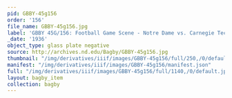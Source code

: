 ```yaml
---
pid: GBBY-45g156
order: '156'
file_name: GBBY-45g156.jpg
label: 'GBBY 45G/156: Football Game Scene - Notre Dame vs. Carnegie Tech - 1936'
_date: '1936'
object_type: glass plate negative
source: http://archives.nd.edu/Bagby/GBBY-45g156.jpg
thumbnail: "/img/derivatives/iiif/images/GBBY-45g156/full/250,/0/default.jpg"
manifest: "/img/derivatives/iiif/images/GBBY-45g156/manifest.json"
full: "/img/derivatives/iiif/images/GBBY-45g156/full/1140,/0/default.jpg"
layout: bagby_item
collection: bagby
---
```


